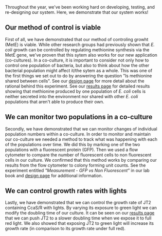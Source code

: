 Throughout the year, we've been working hard on developing, testing, and re-designing our system. Here, we demonstrate that our system works!

## Our method of control is viable
First of all, we have demonstrated that our method of controling growht (MetE) is viable. While other research groups had previously shown that _E. coli_ growth can be controlled by regulating methionine synthesis via the MetE gene, we've proven that this sytem also works for our new application (co-cultures). In a co-culture, it is important to consider not only how to control one population of bacteria, but also to think about how the other bacterial population might affect it/the sytem as a whole. This was one of the first things we set out to do by answering the question "Is methionine shared between cells". See our [design page](http://2018.igem.org/Team:Waterloo/Design) for more detail about the rational behind this experiment. See our [results page](http://2018.igem.org/Team:Waterloo/Results) for detailed results showing that methionine produced by one population of _E. coli_ cells is neither secreted into the environment nor shared with other _E. coli_ populations that aren't able to produce their own.    

## We can monitor two populations in a co-culture
Secondly, we have demonstrated that we can monitor changes of individual population numbers within a co-culture. In order to monitor and maintain our co-culture we needed a method to track what was happening with each of the populations over time. We did this by marking one of the two populations with a fluorescent protein (GFP). Then we used a flow cytometer to compare the number of fluorescent cells to non fluorescent cells in our culture. We confirmed that this method works by comparing our results from the flow cytometer to colony forming unit counts. See the experiment entitled _"Measurement - GFP vs Non Fluorescent"_ in our lab book and [design page](http://2018.igem.org/Team:Waterloo/Design) for additional information.

## We can control growth rates with lights
Lastly, we have demonstrated that we can control the growth rate of JT2 containing CcaS/R with lights. By varying its exposure to green light we can modify the doubling time of our culture. It can be seen on our [results page](http://2018.igem.org/Team:Waterloo/Results) that we can push JT2 to a slower doubling time when we expose it to full red light. We also showed that exposing JT2 to green light will increase its growth rate (in comparison to its growth rate under full red). 






